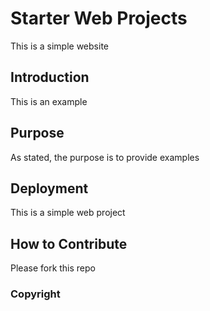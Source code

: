 # Starter Web Projects

This is a simple website

## Introduction

This is an example

## Purpose

As stated, the purpose is to provide examples

## Deployment

This is a simple web project

## How to Contribute

Please fork this repo 

### Copyright

